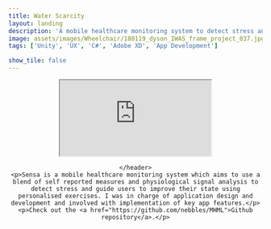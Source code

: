 ```yaml
---
title: Water Scarcity
layout: landing
description: 'A mobile healthcare monitoring system to detect stress and guide users to improve their state using personalised exercises.'
image: assets/images/Wheelchair/180119_dyson_IWAS_frame_project_037.jpg
tags: ['Unity', 'UX', 'C#', 'Adobe XD', 'App Development']

show_tile: false
---
```



<!-- Main -->


<section id="one">
	<div class="inner">
		<div class="iframe-container">
			<p align = "center">
				<iframe src="https://player.vimeo.com/video/366079780" allowfullscreen="" ></iframe>
			</p>
		</div>
    <header class="major">

    </header>
    <p>Sensa is a mobile healthcare monitoring system which aims to use a blend of self reported measures and physiological signal analysis to detect stress and guide users to improve their state using personalised exercises. I was in charge of application design and development and involved with implementation of key app features.</p>
    <p>Check out the <a href="https://github.com/nebbles/MHML">Github repository</a>.</p>
  </div>
</section>
